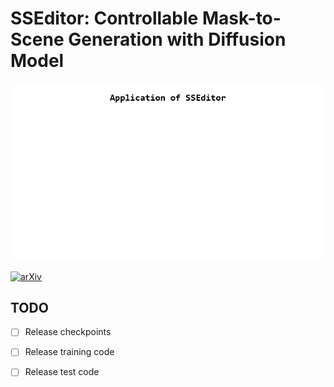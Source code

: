 # SSEditor: Controllable Mask-to-Scene Generation with Diffusion Model

![fig0](./figs/sseditor.gif)

[![arXiv](https://img.shields.io/badge/arXiv-2312.05767-b31b1b.svg)](https://arxiv.org/abs/2411.12290)


## TODO
- [ ] Release checkpoints
- [ ] Release training code
- [ ] Release test code

